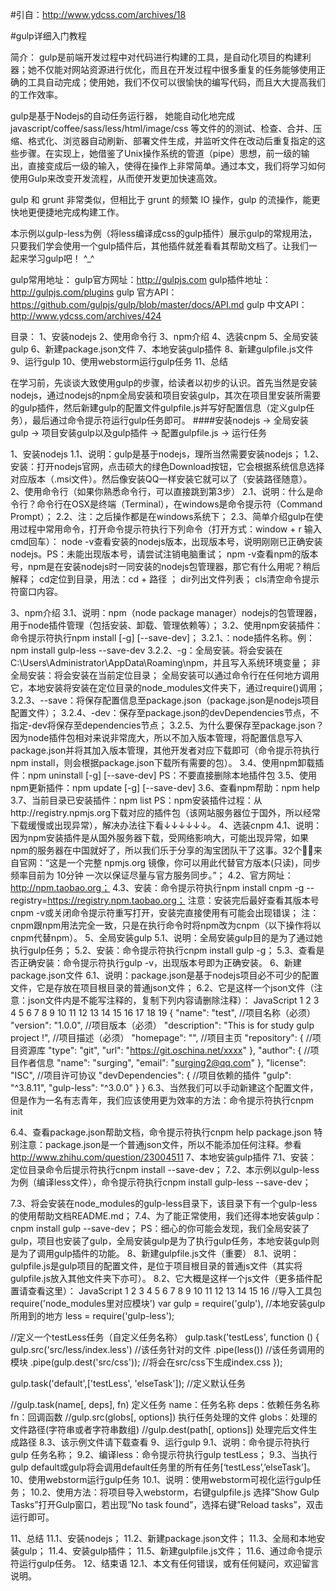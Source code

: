 #引自：http://www.ydcss.com/archives/18

#gulp详细入门教程

简介：
gulp是前端开发过程中对代码进行构建的工具，是自动化项目的构建利器；她不仅能对网站资源进行优化，而且在开发过程中很多重复的任务能够使用正确的工具自动完成；使用她，我们不仅可以很愉快的编写代码，而且大大提高我们的工作效率。

gulp是基于Nodejs的自动任务运行器， 她能自动化地完成 javascript/coffee/sass/less/html/image/css 等文件的的测试、检查、合并、压缩、格式化、浏览器自动刷新、部署文件生成，并监听文件在改动后重复指定的这些步骤。在实现上，她借鉴了Unix操作系统的管道（pipe）思想，前一级的输出，直接变成后一级的输入，使得在操作上非常简单。通过本文，我们将学习如何使用Gulp来改变开发流程，从而使开发更加快速高效。

gulp 和 grunt 非常类似，但相比于 grunt 的频繁 IO 操作，gulp 的流操作，能更快地更便捷地完成构建工作。

本示例以gulp-less为例（将less编译成css的gulp插件）展示gulp的常规用法，只要我们学会使用一个gulp插件后，其他插件就差看看其帮助文档了。让我们一起来学习gulp吧！ ^_^

gulp常用地址：
gulp官方网址：http://gulpjs.com
gulp插件地址：http://gulpjs.com/plugins
gulp 官方API：https://github.com/gulpjs/gulp/blob/master/docs/API.md
gulp 中文API：http://www.ydcss.com/archives/424

目录：
1、安装nodejs
2、使用命令行
3、npm介绍
4、选装cnpm
5、全局安装gulp
6、新建package.json文件
7、本地安装gulp插件
8、新建gulpfile.js文件
9、运行gulp
10、使用webstorm运行gulp任务
11、总结

在学习前，先谈谈大致使用gulp的步骤，给读者以初步的认识。首先当然是安装nodejs，通过nodejs的npm全局安装和项目安装gulp，其次在项目里安装所需要的gulp插件，然后新建gulp的配置文件gulpfile.js并写好配置信息（定义gulp任务），最后通过命令提示符运行gulp任务即可。
####安装nodejs -> 全局安装gulp -> 项目安装gulp以及gulp插件 -> 配置gulpfile.js -> 运行任务

1、安装nodejs
1.1、说明：gulp是基于nodejs，理所当然需要安装nodejs；
1.2、安装：打开nodejs官网，点击硕大的绿色Download按钮，它会根据系统信息选择对应版本（.msi文件）。然后像安装QQ一样安装它就可以了（安装路径随意）。
2、使用命令行（如果你熟悉命令行，可以直接跳到第3步）
2.1、说明：什么是命令行？命令行在OSX是终端（Terminal），在windows是命令提示符（Command Prompt）；
2.2、注：之后操作都是在windows系统下；
2.3、简单介绍gulp在使用过程中常用命令，打开命令提示符执行下列命令（打开方式：window + r 输入cmd回车）：
node -v查看安装的nodejs版本，出现版本号，说明刚刚已正确安装nodejs。PS：未能出现版本号，请尝试注销电脑重试；
npm -v查看npm的版本号，npm是在安装nodejs时一同安装的nodejs包管理器，那它有什么用呢？稍后解释；
cd定位到目录，用法：cd + 路径 ；
dir列出文件列表；
cls清空命令提示符窗口内容。

3、npm介绍
3.1、说明：npm（node package manager）nodejs的包管理器，用于node插件管理（包括安装、卸载、管理依赖等）；
3.2、使用npm安装插件：命令提示符执行npm install <name> [-g] [--save-dev]；
3.2.1、<name>：node插件名称。例：npm install gulp-less --save-dev
3.2.2、-g：全局安装。将会安装在C:\Users\Administrator\AppData\Roaming\npm，并且写入系统环境变量；  非全局安装：将会安装在当前定位目录；  全局安装可以通过命令行在任何地方调用它，本地安装将安装在定位目录的node_modules文件夹下，通过require()调用；
3.2.3、--save：将保存配置信息至package.json（package.json是nodejs项目配置文件）；
3.2.4、-dev：保存至package.json的devDependencies节点，不指定-dev将保存至dependencies节点；
3.2.5、为什么要保存至package.json？因为node插件包相对来说非常庞大，所以不加入版本管理，将配置信息写入package.json并将其加入版本管理，其他开发者对应下载即可（命令提示符执行npm install，则会根据package.json下载所有需要的包）。
3.4、使用npm卸载插件：npm uninstall <name> [-g] [--save-dev]  PS：不要直接删除本地插件包
3.5、使用npm更新插件：npm update <name> [-g] [--save-dev]
3.6、查看npm帮助：npm help
3.7、当前目录已安装插件：npm list
PS：npm安装插件过程：从http://registry.npmjs.org下载对应的插件包（该网站服务器位于国外，所以经常下载缓慢或出现异常），解决办法往下看↓↓↓↓↓↓。
4、选装cnpm
4.1、说明：因为npm安装插件是从国外服务器下载，受网络影响大，可能出现异常，如果npm的服务器在中国就好了，所以我们乐于分享的淘宝团队干了这事。32个！来自官网：“这是一个完整 npmjs.org 镜像，你可以用此代替官方版本(只读)，同步频率目前为 10分钟 一次以保证尽量与官方服务同步。”；
4.2、官方网址：http://npm.taobao.org；
4.3、安装：命令提示符执行npm install cnpm -g --registry=https://registry.npm.taobao.org；  注意：安装完后最好查看其版本号cnpm -v或关闭命令提示符重写打开，安装完直接使用有可能会出现错误；
注：cnpm跟npm用法完全一致，只是在执行命令时将npm改为cnpm（以下操作将以cnpm代替npm）。
5、全局安装gulp
5.1、说明：全局安装gulp目的是为了通过她执行gulp任务；
5.2、安装：命令提示符执行cnpm install gulp -g；
5.3、查看是否正确安装：命令提示符执行gulp -v，出现版本号即为正确安装。
6、新建package.json文件
6.1、说明：package.json是基于nodejs项目必不可少的配置文件，它是存放在项目根目录的普通json文件；
6.2、它是这样一个json文件（注意：json文件内是不能写注释的，复制下列内容请删除注释）：
JavaScript
1
2
3
4
5
6
7
8
9
10
11
12
13
14
15
16
17
18
19
{
  "name": "test",   //项目名称（必须）
  "version": "1.0.0",   //项目版本（必须）
  "description": "This is for study gulp project !",   //项目描述（必须）
  "homepage": "",   //项目主页
  "repository": {    //项目资源库
    "type": "git",
    "url": "https://git.oschina.net/xxxx"
  },
  "author": {    //项目作者信息
    "name": "surging",
    "email": "surging2@qq.com"
  },
  "license": "ISC",    //项目许可协议
  "devDependencies": {    //项目依赖的插件
    "gulp": "^3.8.11",
    "gulp-less": "^3.0.0"
  }
}
6.3、当然我们可以手动新建这个配置文件，但是作为一名有志青年，我们应该使用更为效率的方法：命令提示符执行cnpm init

6.4、查看package.json帮助文档，命令提示符执行cnpm help package.json
特别注意：package.json是一个普通json文件，所以不能添加任何注释。参看 http://www.zhihu.com/question/23004511
7、本地安装gulp插件
7.1、安装：定位目录命令后提示符执行cnpm install --save-dev；
7.2、本示例以gulp-less为例（编译less文件），命令提示符执行cnpm install gulp-less --save-dev；

7.3、将会安装在node_modules的gulp-less目录下，该目录下有一个gulp-less的使用帮助文档README.md；
7.4、为了能正常使用，我们还得本地安装gulp：cnpm install gulp --save-dev；
PS：细心的你可能会发现，我们全局安装了gulp，项目也安装了gulp，全局安装gulp是为了执行gulp任务，本地安装gulp则是为了调用gulp插件的功能。
8、新建gulpfile.js文件（重要）
8.1、说明：gulpfile.js是gulp项目的配置文件，是位于项目根目录的普通js文件（其实将gulpfile.js放入其他文件夹下亦可）。
8.2、它大概是这样一个js文件（更多插件配置请查看这里）：
JavaScript
1
2
3
4
5
6
7
8
9
10
11
12
13
14
15
16
//导入工具包 require('node_modules里对应模块')
var gulp = require('gulp'), //本地安装gulp所用到的地方
    less = require('gulp-less');
 
//定义一个testLess任务（自定义任务名称）
gulp.task('testLess', function () {
    gulp.src('src/less/index.less') //该任务针对的文件
        .pipe(less()) //该任务调用的模块
        .pipe(gulp.dest('src/css')); //将会在src/css下生成index.css
});
 
gulp.task('default',['testLess', 'elseTask']); //定义默认任务
 
//gulp.task(name[, deps], fn) 定义任务  name：任务名称 deps：依赖任务名称 fn：回调函数
//gulp.src(globs[, options]) 执行任务处理的文件  globs：处理的文件路径(字符串或者字符串数组) 
//gulp.dest(path[, options]) 处理完后文件生成路径
8.3、该示例文件请下载查看
9、运行gulp
9.1、说明：命令提示符执行gulp 任务名称；
9.2、编译less：命令提示符执行gulp testLess；
9.3、当执行gulp default或gulp将会调用default任务里的所有任务[‘testLess’,’elseTask’]。
10、使用webstorm运行gulp任务
10.1、说明：使用webstorm可视化运行gulp任务；
10.2、使用方法：将项目导入webstorm，右键gulpfile.js 选择”Show Gulp Tasks”打开Gulp窗口，若出现”No task found”，选择右键”Reload tasks”，双击运行即可。

11、总结
11.1、安装nodejs；
11.2、新建package.json文件；
11.3、全局和本地安装gulp；
11.4、安装gulp插件；
11.5、新建gulpfile.js文件；
11.6、通过命令提示符运行gulp任务。
12、结束语
12.1、本文有任何错误，或有任何疑问，欢迎留言说明。







